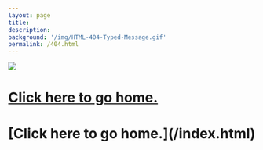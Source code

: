 ```yaml
---
layout: page
title: 
description: 
background: '/img/HTML-404-Typed-Message.gif'
permalink: /404.html
---
```


![](https://i.imgur.com/zSCeIvh.jpg)


<h1> <a href="https://ayushmandevraj.in" target="_blank" rel="noopener"> Click here to go home.</a> </h1>

<h1> [Click here to go home.](/index.html) </h1>

